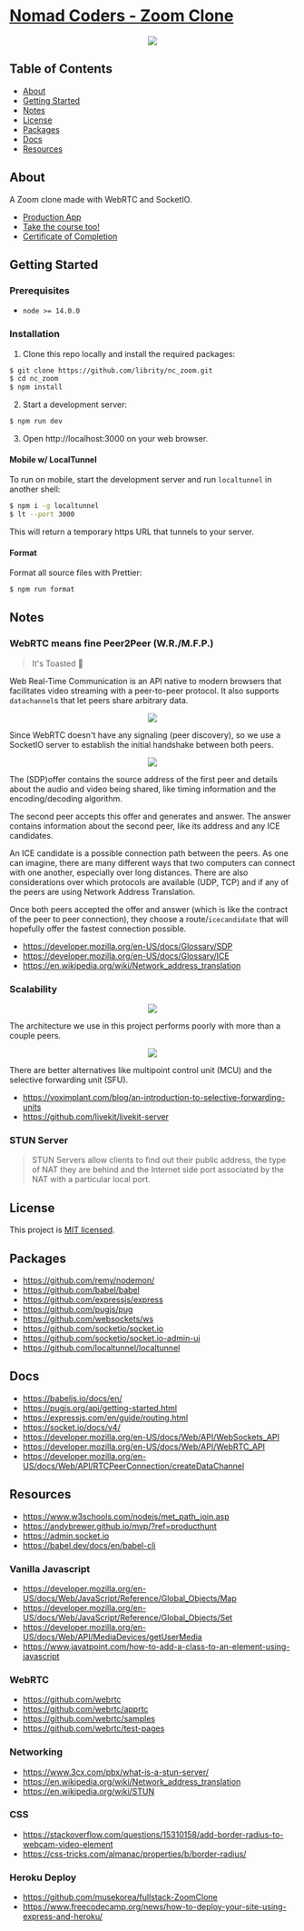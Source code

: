 # [Nomad Coders - Zoom Clone]()

<p align="center">
  <img src=".github/demo.png">
</p>

## Table of Contents

- [About](#about)
- [Getting Started](#getting_started)
- [Notes](#notes)
- [License](#license)
- [Packages](#packages)
- [Docs](#docs)
- [Resources](#resources)

## About <a name = "about"></a>

A Zoom clone made with WebRTC and SocketIO.

- [Production App](https://zoomclone1776.herokuapp.com/)
- [Take the course too!](https://nomadcoders.co/noom)
- [Certificate of Completion](https://nomadcoders.co/certs/181c4ba0-2592-4cbb-bc3e-971d700210ef)

## Getting Started <a name = "getting_started"></a>

### Prerequisites

- `node >= 14.0.0`

### Installation

1. Clone this repo locally and install the required packages:

```bash
$ git clone https://github.com/librity/nc_zoom.git
$ cd nc_zoom
$ npm install
```

2. Start a development server:

```bash
$ npm run dev
```

3. Open http://localhost:3000 on your web browser.

#### Mobile w/ LocalTunnel

To run on mobile, start the development server
and run `localtunnel` in another shell:

```bash
$ npm i -g localtunnel
$ lt --port 3000
```

This will return a temporary https URL that tunnels to your server.

#### Format

Format all source files with Prettier:

```bash
$ npm run format
```

## Notes <a name = "notes"></a>

### WebRTC means fine Peer2Peer (W.R./M.F.P.)

> It's Toasted 🚬

Web Real-Time Communication is an API native to modern browsers
that facilitates video streaming with a peer-to-peer protocol.
It also supports `datachannel`s that let peers share arbitrary data.

<p align="center">
  <img src=".github/webrtc_diagram.png">
</p>

Since WebRTC doesn't have any signaling (peer discovery),
so we use a SocketIO server to establish the initial
handshake between both peers.

<p align="center">
  <img src=".github/webrtc_details.png">
</p>

The (SDP)offer contains the source address of the first peer
and details about the audio and video being shared,
like timing information and the encoding/decoding algorithm.

The second peer accepts this offer
and generates and answer.
The answer contains information about the second peer,
like its address and any ICE candidates.

An ICE candidate is a possible connection path between the peers.
As one can imagine, there are many different ways that two computers
can connect with one another, especially over long distances.
There are also considerations over which protocols are available (UDP, TCP)
and if any of the peers are using Network Address Translation.

Once both peers accepted the offer and answer
(which is like the contract of the peer to peer connection),
they choose a route/`icecandidate` that will hopefully offer
the fastest connection possible.

- https://developer.mozilla.org/en-US/docs/Glossary/SDP
- https://developer.mozilla.org/en-US/docs/Glossary/ICE
- https://en.wikipedia.org/wiki/Network_address_translation

### Scalability

<p align="center">
  <img src=".github/webrtc_mesh.jpg">
</p>

The architecture we use in this project performs
poorly with more than a couple peers.

<p align="center">
  <img src=".github/webrtc_sfu.webp">
</p>

There are better alternatives like multipoint control unit (MCU)
and the selective forwarding unit (SFU).

- https://voximplant.com/blog/an-introduction-to-selective-forwarding-units
- https://github.com/livekit/livekit-server

### STUN Server

> STUN Servers allow clients to find out their public address,
> the type of NAT they are behind
> and the Internet side port associated
> by the NAT with a particular local port.

## License <a name = "license"></a>

This project is [MIT licensed](LICENSE).

## Packages <a name = "packages"></a>

- https://github.com/remy/nodemon/
- https://github.com/babel/babel
- https://github.com/expressjs/express
- https://github.com/pugjs/pug
- https://github.com/websockets/ws
- https://github.com/socketio/socket.io
- https://github.com/socketio/socket.io-admin-ui
- https://github.com/localtunnel/localtunnel

## Docs <a name = "docs"></a>

- https://babeljs.io/docs/en/
- https://pugjs.org/api/getting-started.html
- https://expressjs.com/en/guide/routing.html
- https://socket.io/docs/v4/
- https://developer.mozilla.org/en-US/docs/Web/API/WebSockets_API
- https://developer.mozilla.org/en-US/docs/Web/API/WebRTC_API
- https://developer.mozilla.org/en-US/docs/Web/API/RTCPeerConnection/createDataChannel

## Resources <a name = "resources"></a>

- https://www.w3schools.com/nodejs/met_path_join.asp
- https://andybrewer.github.io/mvp/?ref=producthunt
- https://admin.socket.io
- https://babel.dev/docs/en/babel-cli

### Vanilla Javascript

- https://developer.mozilla.org/en-US/docs/Web/JavaScript/Reference/Global_Objects/Map
- https://developer.mozilla.org/en-US/docs/Web/JavaScript/Reference/Global_Objects/Set
- https://developer.mozilla.org/en-US/docs/Web/API/MediaDevices/getUserMedia
- https://www.javatpoint.com/how-to-add-a-class-to-an-element-using-javascript

### WebRTC

- https://github.com/webrtc
- https://github.com/webrtc/apprtc
- https://github.com/webrtc/samples
- https://github.com/webrtc/test-pages

### Networking

- https://www.3cx.com/pbx/what-is-a-stun-server/
- https://en.wikipedia.org/wiki/Network_address_translation
- https://en.wikipedia.org/wiki/STUN

### CSS

- https://stackoverflow.com/questions/15310158/add-border-radius-to-webcam-video-element
- https://css-tricks.com/almanac/properties/b/border-radius/

### Heroku Deploy

- https://github.com/musekorea/fullstack-ZoomClone
- https://www.freecodecamp.org/news/how-to-deploy-your-site-using-express-and-heroku/
